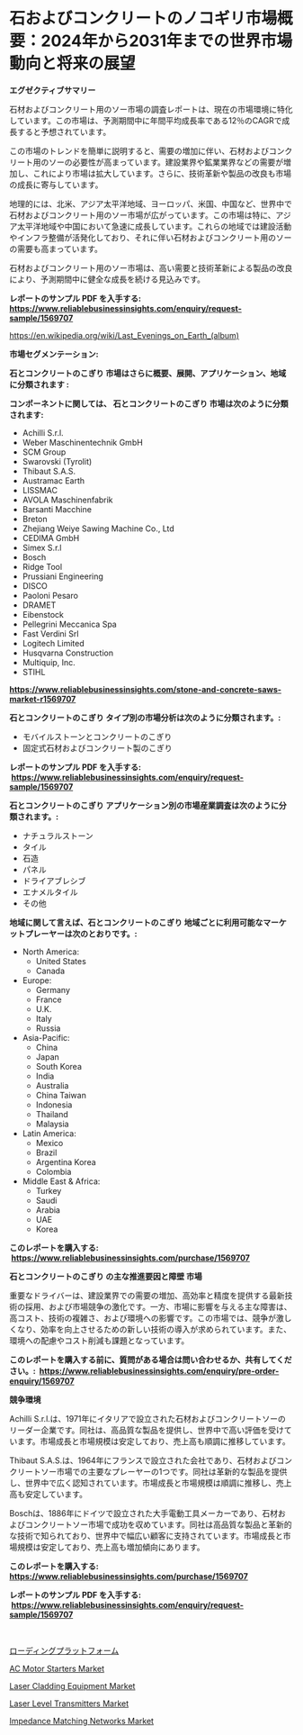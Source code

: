 <p><h1>石およびコンクリートのノコギリ市場概要：2024年から2031年までの世界市場動向と将来の展望</h1></p><p><strong>エグゼクティブサマリー</strong></p>
<p><p>石材およびコンクリート用のソー市場の調査レポートは、現在の市場環境に特化しています。この市場は、予測期間中に年間平均成長率である12％のCAGRで成長すると予想されています。</p><p>この市場のトレンドを簡単に説明すると、需要の増加に伴い、石材およびコンクリート用のソーの必要性が高まっています。建設業界や鉱業業界などの需要が増加し、これにより市場は拡大しています。さらに、技術革新や製品の改良も市場の成長に寄与しています。</p><p>地理的には、北米、アジア太平洋地域、ヨーロッパ、米国、中国など、世界中で石材およびコンクリート用のソー市場が広がっています。この市場は特に、アジア太平洋地域や中国において急速に成長しています。これらの地域では建設活動やインフラ整備が活発化しており、それに伴い石材およびコンクリート用のソーの需要も高まっています。</p><p>石材およびコンクリート用のソー市場は、高い需要と技術革新による製品の改良により、予測期間中に健全な成長を続ける見込みです。</p></p>
<p><strong>レポートのサンプル PDF を入手する: <a href="https://www.reliablebusinessinsights.com/enquiry/request-sample/1569707">https://www.reliablebusinessinsights.com/enquiry/request-sample/1569707</a></strong></p>
<p><a href="https://en.wikipedia.org/wiki/Last_Evenings_on_Earth_(album)">https://en.wikipedia.org/wiki/Last_Evenings_on_Earth_(album)</a></p>
<p><strong>市場セグメンテーション:</strong></p>
<p><strong> 石とコンクリートのこぎり 市場はさらに概要、展開、アプリケーション、地域に分類されます :</strong></p>
<p><strong>コンポーネントに関しては、 石とコンクリートのこぎり 市場は次のように分類されます: &nbsp;</strong></p>
<p><ul><li>Achilli S.r.l.</li><li>Weber Maschinentechnik GmbH </li><li>SCM Group</li><li>Swarovski (Tyrolit)</li><li>Thibaut S.A.S.</li><li>Austramac Earth</li><li>LISSMAC</li><li>AVOLA Maschinenfabrik</li><li>Barsanti Macchine</li><li>Breton</li><li>Zhejiang Weiye Sawing Machine Co., Ltd</li><li>CEDIMA GmbH</li><li>Simex S.r.l</li><li>Bosch</li><li>Ridge Tool</li><li>Prussiani Engineering</li><li>DISCO</li><li>Paoloni Pesaro</li><li>DRAMET</li><li>Eibenstock</li><li>Pellegrini Meccanica Spa</li><li>Fast Verdini Srl </li><li>Logitech Limited</li><li>Husqvarna Construction</li><li>Multiquip, Inc.</li><li>STIHL</li></ul></p>
<p><strong><a href="https://www.reliablebusinessinsights.com/stone-and-concrete-saws-market-r1569707">https://www.reliablebusinessinsights.com/stone-and-concrete-saws-market-r1569707</a></strong></p>
<p><strong> 石とコンクリートのこぎり タイプ別の市場分析は次のように分類されます。:</strong></p>
<p><ul><li>モバイルストーンとコンクリートのこぎり</li><li>固定式石材およびコンクリート製のこぎり</li></ul></p>
<p><strong>レポートのサンプル PDF を入手する: &nbsp;<a href="https://www.reliablebusinessinsights.com/enquiry/request-sample/1569707">https://www.reliablebusinessinsights.com/enquiry/request-sample/1569707</a></strong></p>
<p><strong> 石とコンクリートのこぎり アプリケーション別の市場産業調査は次のように分類されます。:</strong></p>
<p><ul><li>ナチュラルストーン</li><li>タイル</li><li>石造</li><li>パネル</li><li>ドライアブレシブ</li><li>エナメルタイル</li><li>その他</li></ul></p>
<p><strong>地域に関して言えば、石とコンクリートのこぎり 地域ごとに利用可能なマーケットプレーヤーは次のとおりです。:</strong></p>
<p><ul>
    <li>
        North America:
        <ul>
            <li>United States</li>
            <li>Canada</li>
        </ul>
    </li>
    <li>
        Europe:
        <ul>
            <li>Germany</li>
            <li>France</li>
            <li>U.K.</li>
            <li>Italy</li>
            <li>Russia</li>
        </ul>
    </li>
    <li>
        Asia-Pacific:
        <ul>
            <li>China</li>
            <li>Japan</li>
            <li>South Korea</li>
            <li>India</li>
            <li>Australia</li>
            <li>China Taiwan</li>
            <li>Indonesia</li>
            <li>Thailand</li>
            <li>Malaysia</li>
        </ul>
    </li>
    <li>
        Latin America:
        <ul>
            <li>Mexico</li>
            <li>Brazil</li>
            <li>Argentina Korea</li>
            <li>Colombia</li>
        </ul>
    </li>
    <li>
        Middle East & Africa:
        <ul>
            <li>Turkey</li>
            <li>Saudi</li>
            <li>Arabia</li>
            <li>UAE</li>
            <li>Korea</li>
        </ul>
    </li>
    </ul></p>
<p><strong>このレポートを購入する: &nbsp;<a href="https://www.reliablebusinessinsights.com/purchase/1569707">https://www.reliablebusinessinsights.com/purchase/1569707</a></strong></p>
<p><strong>石とコンクリートのこぎり の主な推進要因と障壁 市場</strong></p>
<p><p>重要なドライバーは、建設業界での需要の増加、高効率と精度を提供する最新技術の採用、および市場競争の激化です。一方、市場に影響を与える主な障害は、高コスト、技術の複雑さ、および環境への影響です。この市場では、競争が激しくなり、効率を向上させるための新しい技術の導入が求められています。また、環境への配慮やコスト削減も課題となっています。</p></p>
<p><strong>このレポートを購入する前に、質問がある場合は問い合わせるか、共有してください。:&nbsp; <a href="https://www.reliablebusinessinsights.com/enquiry/pre-order-enquiry/1569707">https://www.reliablebusinessinsights.com/enquiry/pre-order-enquiry/1569707</a></strong></p>
<p><strong>競争環境</strong></p>
<p><p>Achilli S.r.l.は、1971年にイタリアで設立された石材およびコンクリートソーのリーダー企業です。同社は、高品質な製品を提供し、世界中で高い評価を受けています。市場成長と市場規模は安定しており、売上高も順調に推移しています。</p><p>Thibaut S.A.S.は、1964年にフランスで設立された会社であり、石材およびコンクリートソー市場での主要なプレーヤーの1つです。同社は革新的な製品を提供し、世界中で広く認知されています。市場成長と市場規模は順調に推移し、売上高も安定しています。</p><p>Boschは、1886年にドイツで設立された大手電動工具メーカーであり、石材およびコンクリートソー市場で成功を収めています。同社は高品質な製品と革新的な技術で知られており、世界中で幅広い顧客に支持されています。市場成長と市場規模は安定しており、売上高も増加傾向にあります。</p></p>
<p><strong>このレポートを購入する: &nbsp; <a href="https://www.reliablebusinessinsights.com/purchase/1569707">https://www.reliablebusinessinsights.com/purchase/1569707</a></strong></p>
<p><strong>レポートのサンプル PDF を入手する: &nbsp;<a href="https://www.reliablebusinessinsights.com/enquiry/request-sample/1569707">https://www.reliablebusinessinsights.com/enquiry/request-sample/1569707</a></strong><strong></strong></p>
<p>&nbsp;</p>
<p><p><a href="https://github.com/zjkmgcs938405/Market-Research-Report-List-2/blob/main/8159217156803.md">ローディングプラットフォーム</a></p><p><a href="https://github.com/gulaimolin/Market-Research-Report-List-5/blob/main/ac-motor-starters-market.md">AC Motor Starters Market</a></p><p><a href="https://issuu.com/reportprime-2/docs/laser-cladding-equipment-market-size-2030.pptx">Laser Cladding Equipment Market</a></p><p><a href="https://issuu.com/reportprime-2/docs/laser-level-transmitters-market-size-2030.pptx">Laser Level Transmitters Market</a></p><p><a href="https://github.com/mauripalmi/Market-Research-Report-List-4/blob/main/impedance-matching-networks-market.md">Impedance Matching Networks Market</a></p></p>